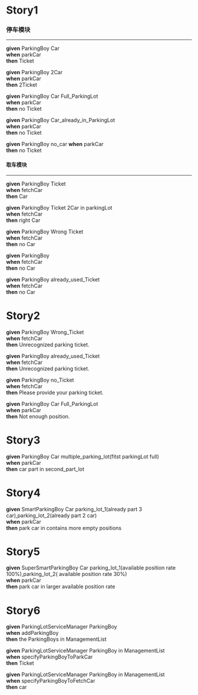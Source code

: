 # Story1  

### 停车模块    
-------------------------------  
**given** ParkingBoy Car  
**when**  parkCar  
**then**  Ticket  

**given** ParkingBoy 2Car  
**when**  parkCar  
**then**  2Ticket  

**given** ParkingBoy Car  Full_ParkingLot  
**when**  parkCar   
**then**  no Ticket  

**given** ParkingBoy Car_already_in_ParkingLot  
**when**  parkCar   
**then**  no Ticket  

**given** ParkingBoy   no_car
**when**  parkCar  
**then**  no Ticket  



#### 取车模块 
----------
**given** ParkingBoy Ticket    
**when**  fetchCar     
**then**  Car    

**given** ParkingBoy Ticket  2Car in parkingLot  
**when**  fetchCar     
**then**  right Car    
  
**given** ParkingBoy Wrong Ticket  
**when**  fetchCar     
**then**  no Car    

**given** ParkingBoy  
**when**  fetchCar     
**then**  no Car    

**given** ParkingBoy already_used_Ticket  
**when**  fetchCar     
**then**  no Car

# Story2

**given** ParkingBoy Wrong_Ticket  
**when**  fetchCar     
**then**  Unrecognized parking ticket.

**given** ParkingBoy already_used_Ticket  
**when**  fetchCar     
**then**  Unrecognized parking ticket.
 
**given** ParkingBoy no_Ticket  
**when**  fetchCar     
**then**  Please provide your parking ticket.
  
**given** ParkingBoy Car Full_ParkingLot  
**when**  parkCar   
**then**  Not enough position. 

# Story3
**given** ParkingBoy Car multiple_parking_lot(fitst parkingLot full)  
**when**  parkCar  
**then**  car part in second_part_lot  

# Story4  
**given** SmartParkingBoy Car parking_lot_1(already part 3 car),parking_lot_2(already part 2 car)  
**when**  parkCar  
**then**  park car in contains more empty positions

# Story5  
**given** SuperSmartParkingBoy Car parking_lot_1(available position rate 100%),parking_lot_2( available position rate 30%)  
**when**  parkCar  
**then**  park car in larger available position rate

# Story6  
**given** ParkingLotServiceManager  ParkingBoy  
**when**  addParkingBoy  
**then**  the ParkingBoys in ManagementList

**given** ParkingLotServiceManager  ParkingBoy in ManagementList  
**when**  specifyParkingBoyToParkCar  
**then**  Ticket  

**given** ParkingLotServiceManager  ParkingBoy in ManagementList  
**when**  specifyParkingBoyToFetchCar  
**then**  car  
 